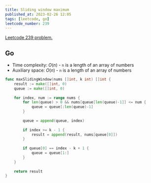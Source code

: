```yaml
---
title: Sliding window maximum
published_at: 2023-02-26 12:05
tags: [leetcode, go]
leetcode_number: 239
---
```


[Leetcode 239 problem.](https://leetcode.com/problems/sliding-window-maximum/)

## Go

- Time complexity: $O(n)$ - `n` is a length of an array of numbers
- Auxiliary space: $O(n)$ - `n` is a length of an array of numbers

```go
func maxSlidingWindow(nums []int, k int) []int {
    result := make([]int, 0)
    queue := make([]int, 0)
    
    for index, num := range nums {
        for len(queue) > 0 && nums[queue[len(queue)-1]] <= num {
            queue = queue[:len(queue)-1]
        }
        
        queue = append(queue, index)
        
        if index >= k - 1 {
            result = append(result, nums[queue[0]])
        }
        
        if queue[0] == index - k + 1 {
            queue = queue[1:]
        }
    }
    
    return result
}
```
